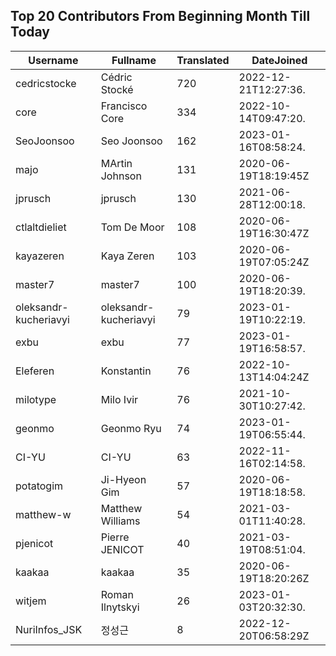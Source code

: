 ## Top 20 Contributors From Beginning Month Till Today ##
|Username|Fullname|Translated|DateJoined|
|--------|--------|----------|----------|
|cedricstocke|Cédric Stocké|720|2022-12-21T12:27:36.|
|core|Francisco Core|334|2022-10-14T09:47:20.|
|SeoJoonsoo|Seo Joonsoo|162|2023-01-16T08:58:24.|
|majo|MArtin Johnson|131|2020-06-19T18:19:45Z|
|jprusch|jprusch|130|2021-06-28T12:00:18.|
|ctlaltdieliet|Tom De Moor|108|2020-06-19T16:30:47Z|
|kayazeren|Kaya Zeren|103|2020-06-19T07:05:24Z|
|master7|master7|100|2020-06-19T18:20:39.|
|oleksandr-kucheriavyi|oleksandr-kucheriavyi|79|2023-01-19T10:22:19.|
|exbu|exbu|77|2023-01-19T16:58:57.|
|Eleferen|Konstantin|76|2022-10-13T14:04:24Z|
|milotype|Milo Ivir|76|2021-10-30T10:27:42.|
|geonmo|Geonmo Ryu|74|2023-01-19T06:55:44.|
|CI-YU|CI-YU|63|2022-11-16T02:14:58.|
|potatogim|Ji-Hyeon Gim|57|2020-06-19T18:18:58.|
|matthew-w|Matthew Williams|54|2021-03-01T11:40:28.|
|pjenicot|Pierre JENICOT|40|2021-03-19T08:51:04.|
|kaakaa|kaakaa|35|2020-06-19T18:20:26Z|
|witjem|Roman Ilnytskyi|26|2023-01-03T20:32:30.|
|NuriInfos_JSK|정성근|8|2022-12-20T06:58:29Z|
